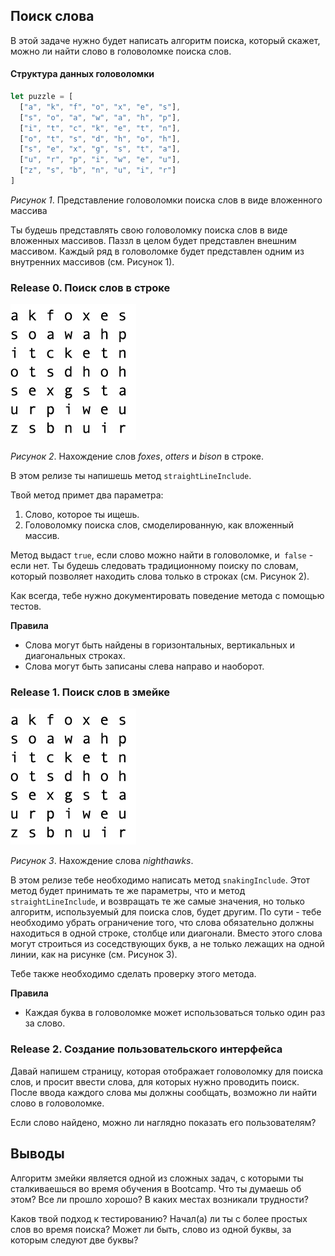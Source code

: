 ## Поиск слова

В этой задаче нужно будет написать алгоритм поиска, который скажет, можно ли найти слово в головоломке поиска слов.

#### Структура данных головоломки

```javascript
let puzzle = [
  ["a", "k", "f", "o", "x", "e", "s"],
  ["s", "o", "a", "w", "a", "h", "p"],
  ["i", "t", "c", "k", "e", "t", "n"],
  ["o", "t", "s", "d", "h", "o", "h"],
  ["s", "e", "x", "g", "s", "t", "a"],
  ["u", "r", "p", "i", "w", "e", "u"],
  ["z", "s", "b", "n", "u", "i", "r"]
]
```
*Рисунок 1*. Представление головоломки поиска слов в виде вложенного массива

Ты будешь представлять свою головоломку поиска слов в виде вложенных массивов. Паззл в целом будет представлен внешним массивом. Каждый ряд в головоломке будет представлен одним из внутренних массивов (см. Рисунок 1).

### Release 0. Поиск слов в строке

![Поиск слов в строках](readme-assets/straight-word.gif)

*Рисунок 2*. Нахождение слов *foxes*, *otters* и *bison* в строке.

В этом релизе ты напишешь метод `straightLineInclude`. 

Твой метод примет два параметра: 
1. Слово, которое ты ищешь.
2. Головоломку поиска слов, смоделированную, как вложенный массив. 

Метод выдаст `true`, если слово можно найти в головоломке, и` false` - если нет. Ты будешь следовать традиционному поиску по словам, который позволяет находить слова только в строках (см. Рисунок 2).

Как всегда, тебе нужно документировать поведение метода с помощью тестов.

**Правила**
- Слова могут быть найдены в горизонтальных, вертикальных и диагональных строках.
- Слова могут быть записаны слева направо и наоборот.

### Release 1. Поиск слов в змейке

![поиск слов в змейке](readme-assets/snaking-word.gif)

*Рисунок 3*. Нахождение слова *nighthawks*.

В этом релизе тебе необходимо написать метод `snakingInclude`. Этот метод будет принимать те же параметры, что и метод `straightLineInclude`, и возвращать те же самые значения, но только алгоритм, используемый для поиска слов, будет другим. По сути - тебе необходимо убрать ограничение того, что слова обязательно должны находиться в одной строке, столбце или диагонали. Вместо этого слова могут строиться из соседствующих букв, а не только лежащих на одной линии, как на рисунке (см. Рисунок 3).

Тебе также необходимо сделать проверку этого метода.

**Правила**
- Каждая буква в головоломке может использоваться только один раз за слово.


### Release 2. Создание пользовательского интерфейса

Давай напишем страницу, которая отображает головоломку для поиска слов, и просит ввести слова, для которых нужно проводить поиск. После ввода каждого слова мы должны сообщать, возможно ли найти слово в головоломке.

Если слово найдено, можно ли наглядно показать его пользователям?

## Выводы

Алгоритм змейки является одной из сложных задач, с которыми ты сталкиваешься во время обучения в Bootcamp. Что ты думаешь об этом? Все ли прошло хорошо? В каких местах возникали трудности?

Каков твой подход к тестированию? Начал(а) ли ты с более простых слов во время поиска? Может ли быть, слово из одной буквы, за которым следуют две буквы?

[wikipedia word search]: https://en.wikipedia.org/wiki/Word_search
